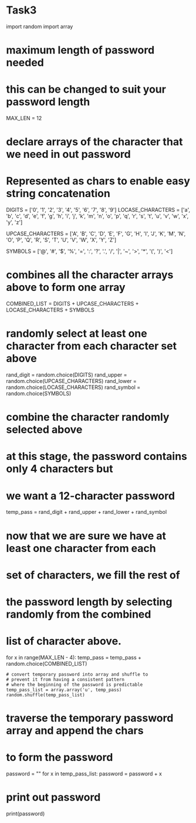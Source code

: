 # Task3
import random
import array
 
# maximum length of password needed
# this can be changed to suit your password length
MAX_LEN = 12
 
# declare arrays of the character that we need in out password
# Represented as chars to enable easy string concatenation
DIGITS = ['0', '1', '2', '3', '4', '5', '6', '7', '8', '9'] 
LOCASE_CHARACTERS = ['a', 'b', 'c', 'd', 'e', 'f', 'g', 'h',
                     'i', 'j', 'k', 'm', 'n', 'o', 'p', 'q',
                     'r', 's', 't', 'u', 'v', 'w', 'x', 'y',
                     'z']
 
UPCASE_CHARACTERS = ['A', 'B', 'C', 'D', 'E', 'F', 'G', 'H',
                     'I', 'J', 'K', 'M', 'N', 'O', 'P', 'Q',
                     'R', 'S', 'T', 'U', 'V', 'W', 'X', 'Y',
                     'Z']
 
SYMBOLS = ['@', '#', '$', '%', '=', ':', '?', '.', '/', '|', '~', '>',
           '*', '(', ')', '<']
 
# combines all the character arrays above to form one array
COMBINED_LIST = DIGITS + UPCASE_CHARACTERS + LOCASE_CHARACTERS + SYMBOLS
 
# randomly select at least one character from each character set above
rand_digit = random.choice(DIGITS)
rand_upper = random.choice(UPCASE_CHARACTERS)
rand_lower = random.choice(LOCASE_CHARACTERS)
rand_symbol = random.choice(SYMBOLS)
 
# combine the character randomly selected above
# at this stage, the password contains only 4 characters but
# we want a 12-character password
temp_pass = rand_digit + rand_upper + rand_lower + rand_symbol
 
 
# now that we are sure we have at least one character from each
# set of characters, we fill the rest of
# the password length by selecting randomly from the combined
# list of character above.
for x in range(MAX_LEN - 4):
    temp_pass = temp_pass + random.choice(COMBINED_LIST)
 
    # convert temporary password into array and shuffle to
    # prevent it from having a consistent pattern
    # where the beginning of the password is predictable
    temp_pass_list = array.array('u', temp_pass)
    random.shuffle(temp_pass_list)
 
# traverse the temporary password array and append the chars
# to form the password
password = ""
for x in temp_pass_list:
        password = password + x
         
# print out password
print(password)
